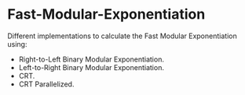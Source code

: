 # Fast-Modular-Exponentiation
Different implementations to calculate the Fast Modular Exponentiation using:
- Right-to-Left Binary Modular Exponentiation.
- Left-to-Right Binary Modular Exponentiation.
- CRT.
- CRT Parallelized.
